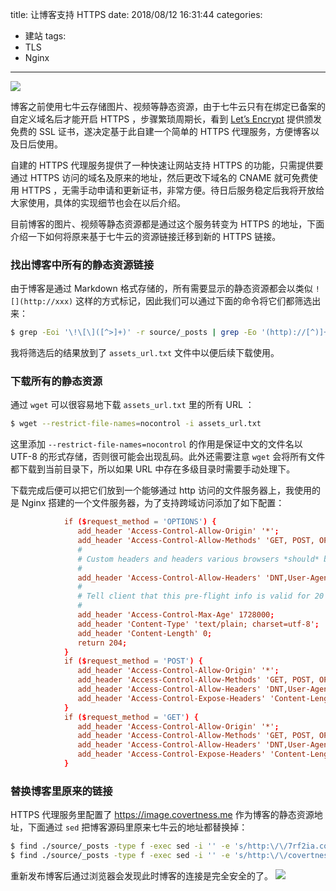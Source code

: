 title: 让博客支持 HTTPS
date: 2018/08/12 16:31:44
categories:
- 建站
tags:
- TLS
- Nginx

---
![](https://image.covertness.me/openssl_https_server/https.png)

博客之前使用七牛云存储图片、视频等静态资源，由于七牛云只有在绑定已备案的自定义域名后才能开启 HTTPS ，步骤繁琐周期长，看到 [Let’s Encrypt](https://letsencrypt.org/) 提供颁发免费的 SSL 证书，遂决定基于此自建一个简单的 HTTPS 代理服务，方便博客以及日后使用。

<!-- more -->
自建的 HTTPS 代理服务提供了一种快速让网站支持 HTTPS 的功能，只需提供要通过 HTTPS 访问的域名及原来的地址，然后更改下域名的 CNAME 就可免费使用 HTTPS ，无需手动申请和更新证书，非常方便。待日后服务稳定后我将开放给大家使用，具体的实现细节也会在以后介绍。

目前博客的图片、视频等静态资源都是通过这个服务转变为 HTTPS 的地址，下面介绍一下如何将原来基于七牛云的资源链接迁移到新的 HTTPS 链接。

### 找出博客中所有的静态资源链接
由于博客是通过 Markdown 格式存储的，所有需要显示的静态资源都会以类似 `![](http://xxx)` 这样的方式标记，因此我们可以通过下面的命令将它们都筛选出来：
```bash
$ grep -Eoi '\!\[\]([^>]+)' -r source/_posts | grep -Eo '(http)://[^)]+' > assets_url.txt
```
我将筛选后的结果放到了 `assets_url.txt` 文件中以便后续下载使用。

### 下载所有的静态资源
通过 `wget` 可以很容易地下载 `assets_url.txt` 里的所有 URL ：
```bash
$ wget --restrict-file-names=nocontrol -i assets_url.txt
```
这里添加 `--restrict-file-names=nocontrol` 的作用是保证中文的文件名以 UTF-8 的形式存储，否则很可能会出现乱码。此外还需要注意 `wget` 会将所有文件都下载到当前目录下，所以如果 URL 中存在多级目录时需要手动处理下。

下载完成后便可以把它们放到一个能够通过 http 访问的文件服务器上，我使用的是 Nginx 搭建的一个文件服务器，为了支持跨域访问添加了如下配置：
```conf
            if ($request_method = 'OPTIONS') {
               add_header 'Access-Control-Allow-Origin' '*';
               add_header 'Access-Control-Allow-Methods' 'GET, POST, OPTIONS';
               #
               # Custom headers and headers various browsers *should* be OK with but aren't
               #
               add_header 'Access-Control-Allow-Headers' 'DNT,User-Agent,X-Requested-With,If-Modified-Since,Cache-Control,Content-Type,Range';
               #
               # Tell client that this pre-flight info is valid for 20 days
               #
               add_header 'Access-Control-Max-Age' 1728000;
               add_header 'Content-Type' 'text/plain; charset=utf-8';
               add_header 'Content-Length' 0;
               return 204;
            }
            if ($request_method = 'POST') {
               add_header 'Access-Control-Allow-Origin' '*';
               add_header 'Access-Control-Allow-Methods' 'GET, POST, OPTIONS';
               add_header 'Access-Control-Allow-Headers' 'DNT,User-Agent,X-Requested-With,If-Modified-Since,Cache-Control,Content-Type,Range';
               add_header 'Access-Control-Expose-Headers' 'Content-Length,Content-Range';
            }
            if ($request_method = 'GET') {
               add_header 'Access-Control-Allow-Origin' '*';
               add_header 'Access-Control-Allow-Methods' 'GET, POST, OPTIONS';
               add_header 'Access-Control-Allow-Headers' 'DNT,User-Agent,X-Requested-With,If-Modified-Since,Cache-Control,Content-Type,Range';
               add_header 'Access-Control-Expose-Headers' 'Content-Length,Content-Range';
            }
```

### 替换博客里原来的链接
HTTPS 代理服务里配置了 https://image.covertness.me 作为博客的静态资源地址，下面通过 `sed` 把博客源码里原来七牛云的地址都替换掉：
```bash
$ find ./source/_posts -type f -exec sed -i '' -e 's/http:\/\/7rf2ia.com1.z0.glb.clouddn.com/https:\/\/image.covertness.me/g' {} \;
$ find ./source/_posts -type f -exec sed -i '' -e 's/http:\/\/covertness.qiniudn.com/https:\/\/image.covertness.me/g' {} \;
```

重新发布博客后通过浏览器会发现此时博客的连接是完全安全的了。
![](https://image.covertness.me/blog_https_enhance.png)